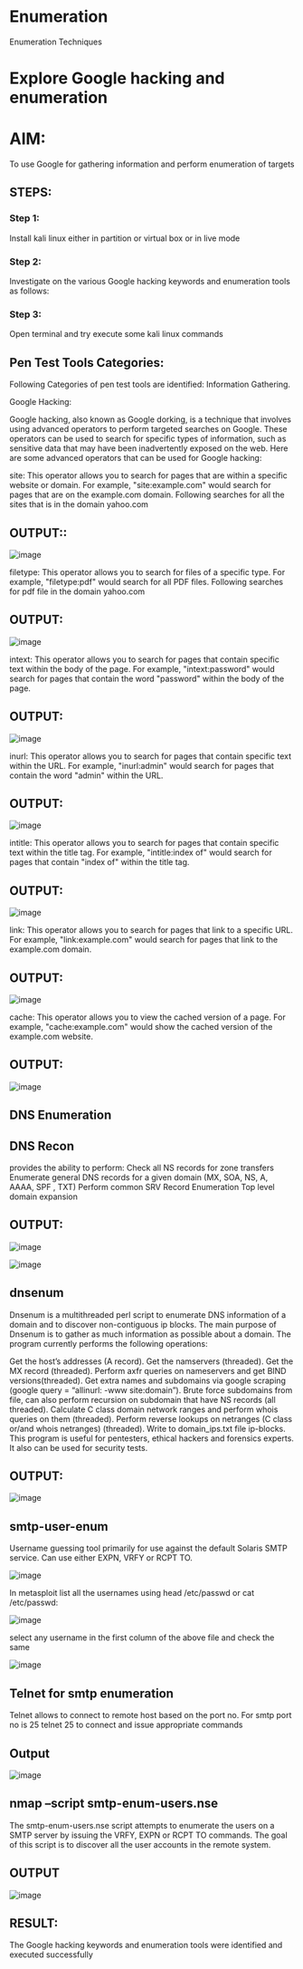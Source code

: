 # Enumeration
Enumeration Techniques

# Explore Google hacking and enumeration 

# AIM:

To use Google for gathering information and perform enumeration of targets

## STEPS:

### Step 1:

Install kali linux either in partition or virtual box or in live mode

### Step 2:

Investigate on the various Google hacking keywords and enumeration tools as follows:


### Step 3:
Open terminal and try execute some kali linux commands

## Pen Test Tools Categories:  

Following Categories of pen test tools are identified:
Information Gathering.

Google Hacking:

Google hacking, also known as Google dorking, is a technique that involves using advanced operators to perform targeted searches on Google. These operators can be used to search for specific types of information, such as sensitive data that may have been inadvertently exposed on the web. Here are some advanced operators that can be used for Google hacking:

site: This operator allows you to search for pages that are within a specific website or domain. For example, "site:example.com" would search for pages that are on the example.com domain.
Following searches for all the sites that is in the domain yahoo.com
## OUTPUT::
![image](https://github.com/Bakkiyalakshmi29/Enumeration/assets/119406233/4ee07efd-92c0-4e56-9e21-9e238cebc19a)

filetype: This operator allows you to search for files of a specific type. For example, "filetype:pdf" would search for all PDF files.
Following searches for pdf file in the domain yahoo.com
## OUTPUT:
![image](https://github.com/Bakkiyalakshmi29/Enumeration/assets/119406233/08d28be8-24d0-4577-9534-96e1a3243bf1)

intext: This operator allows you to search for pages that contain specific text within the body of the page. For example, "intext:password" would search for pages that contain the word "password" within the body of the page.
## OUTPUT:
![image](https://github.com/Bakkiyalakshmi29/Enumeration/assets/119406233/116481af-b5d4-407d-bd95-3ae1d919cff7)

inurl: This operator allows you to search for pages that contain specific text within the URL. For example, "inurl:admin" would search for pages that contain the word "admin" within the URL.
## OUTPUT:
![image](https://github.com/Bakkiyalakshmi29/Enumeration/assets/119406233/9647a9c7-9281-4f99-8579-100cdd7b1342)

intitle: This operator allows you to search for pages that contain specific text within the title tag. For example, "intitle:index of" would search for pages that contain "index of" within the title tag.
## OUTPUT:
![image](https://github.com/Bakkiyalakshmi29/Enumeration/assets/119406233/945f137f-5c00-467c-b374-8746801a4ddd)

link: This operator allows you to search for pages that link to a specific URL. For example, "link:example.com" would search for pages that link to the example.com domain.
## OUTPUT:
![image](https://github.com/Bakkiyalakshmi29/Enumeration/assets/119406233/3b3ee9bc-0a5c-40a1-a278-f649753ca705)

cache: This operator allows you to view the cached version of a page. For example, "cache:example.com" would show the cached version of the example.com website.
## OUTPUT:
![image](https://github.com/Bakkiyalakshmi29/Enumeration/assets/119406233/0142b241-8d2a-4da9-a28c-047a052f620a)
 
## DNS Enumeration
## DNS Recon
provides the ability to perform:
Check all NS records for zone transfers
Enumerate general DNS records for a given domain (MX, SOA, NS, A, AAAA, SPF , TXT)
Perform common SRV Record Enumeration
Top level domain expansion
## OUTPUT:

![image](https://github.com/Bakkiyalakshmi29/Enumeration/assets/119406233/e087a4fc-bc15-4cf4-9c0d-9c57b55ac002)

![image](https://github.com/Bakkiyalakshmi29/Enumeration/assets/119406233/1687d96e-cbc7-4911-ac9a-de76f6f332d5)

## dnsenum
Dnsenum is a multithreaded perl script to enumerate DNS information of a domain and to discover non-contiguous ip blocks. The main purpose of Dnsenum is to gather as much information as possible about a domain. The program currently performs the following operations:

Get the host’s addresses (A record).
Get the namservers (threaded).
Get the MX record (threaded).
Perform axfr queries on nameservers and get BIND versions(threaded).
Get extra names and subdomains via google scraping (google query = “allinurl: -www site:domain”).
Brute force subdomains from file, can also perform recursion on subdomain that have NS records (all threaded).
Calculate C class domain network ranges and perform whois queries on them (threaded).
Perform reverse lookups on netranges (C class or/and whois netranges) (threaded).
Write to domain_ips.txt file ip-blocks.
This program is useful for pentesters, ethical hackers and forensics experts. It also can be used for security tests.
## OUTPUT:

![image](https://github.com/Bakkiyalakshmi29/Enumeration/assets/119406233/dbda7810-a013-41f4-af3d-f32897f1d886)

## smtp-user-enum
Username guessing tool primarily for use against the default Solaris SMTP service. Can use either EXPN, VRFY or RCPT TO.

![image](https://github.com/Bakkiyalakshmi29/Enumeration/assets/119406233/b656c569-a68b-48c9-9bfe-9dbcb53545db)

In metasploit list all the usernames using head /etc/passwd or cat /etc/passwd:

![image](https://github.com/Bakkiyalakshmi29/Enumeration/assets/119406233/b95c444b-7ac0-4ca7-9c3d-1f48ce806fcd)

select any username in the first column of the above file and check the same

![image](https://github.com/Bakkiyalakshmi29/Enumeration/assets/119406233/12b1baeb-ee78-424c-9207-906059343c23)

## Telnet for smtp enumeration
Telnet allows to connect to remote host based on the port no. For smtp port no is 25
telnet <host address> 25 to connect
and issue appropriate commands
  
 ## Output

![image](https://github.com/Bakkiyalakshmi29/Enumeration/assets/119406233/eabcabf7-0cdf-4896-b415-e6cae71e8adf)

## nmap –script smtp-enum-users.nse <hostname>

The smtp-enum-users.nse script attempts to enumerate the users on a SMTP server by issuing the VRFY, EXPN or RCPT TO commands. The goal of this script is to discover all the user accounts in the remote system.
## OUTPUT

![image](https://github.com/Bakkiyalakshmi29/Enumeration/assets/119406233/3c901919-748c-41da-abfd-1f6fa3350fa1)

## RESULT:
The Google hacking keywords and enumeration tools were identified and executed successfully

